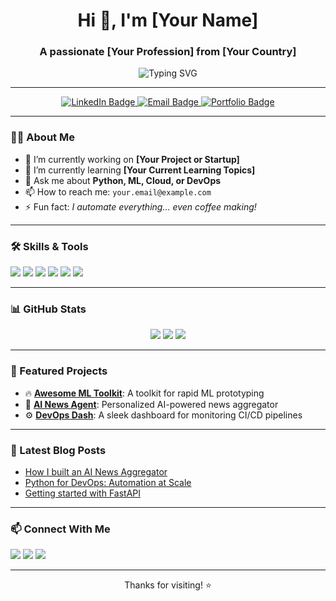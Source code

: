 <!-- Profile Header -->
<h1 align="center">Hi 👋, I'm [Your Name]</h1>
<h3 align="center">A passionate [Your Profession] from [Your Country]</h3>

<p align="center">
  <img src="https://readme-typing-svg.demolab.com?font=Fira+Code&size=24&pause=1000&center=true&vCenter=true&width=435&lines=Welcome+to+my+GitHub+Profile!;I+am+a+Tech+Enthusiast;Open+Source+Contributor;Lifelong+Learner" alt="Typing SVG" />
</p>

---

<!-- Badges -->
<p align="center">
  <a href="https://linkedin.com/in/yourlinkedin" target="_blank">
    <img src="https://img.shields.io/badge/LinkedIn-blue?logo=linkedin&style=for-the-badge" alt="LinkedIn Badge"/>
  </a>
  <a href="mailto:your.email@example.com">
    <img src="https://img.shields.io/badge/Email-red?logo=gmail&style=for-the-badge" alt="Email Badge"/>
  </a>
  <a href="https://yourportfolio.com" target="_blank">
    <img src="https://img.shields.io/badge/Portfolio-222?style=for-the-badge" alt="Portfolio Badge"/>
  </a>
</p>

---

### 🧑‍💼 About Me

- 🔭 I’m currently working on **[Your Project or Startup]**
- 🌱 I’m currently learning **[Your Current Learning Topics]**
- 💬 Ask me about **Python, ML, Cloud, or DevOps**
- 📫 How to reach me: `your.email@example.com`
- ⚡ Fun fact: *I automate everything... even coffee making!*

---

### 🛠️ Skills & Tools

<p align="left">
  <img src="https://img.shields.io/badge/-Python-333333?style=flat&logo=python&logoColor=yellow" />
  <img src="https://img.shields.io/badge/-JavaScript-333333?style=flat&logo=javascript" />
  <img src="https://img.shields.io/badge/-Docker-333333?style=flat&logo=docker" />
  <img src="https://img.shields.io/badge/-AWS-333333?style=flat&logo=amazonaws" />
  <img src="https://img.shields.io/badge/-Git-333333?style=flat&logo=git" />
  <img src="https://img.shields.io/badge/-Linux-333333?style=flat&logo=linux" />
</p>

---

### 📊 GitHub Stats

<p align="center">
  <img src="https://github-readme-stats.vercel.app/api?username=yourusername&show_icons=true&theme=radical&hide_border=true" />
  <img src="https://github-readme-streak-stats.herokuapp.com/?user=yourusername&theme=radical&hide_border=true" />
  <img src="https://github-readme-stats.vercel.app/api/top-langs/?username=yourusername&layout=compact&theme=radical&hide_border=true" />
</p>

---

### 🚀 Featured Projects

- 🔥 [**Awesome ML Toolkit**](https://github.com/yourusername/ml-toolkit): A toolkit for rapid ML prototyping
- 🧠 [**AI News Agent**](https://github.com/yourusername/ai-news-agent): Personalized AI-powered news aggregator
- ⚙️ [**DevOps Dash**](https://github.com/yourusername/devops-dash): A sleek dashboard for monitoring CI/CD pipelines

---

### 📝 Latest Blog Posts

<!-- Replace with your blog feed -->
<!-- BLOG-POST-LIST:START -->
- [How I built an AI News Aggregator](https://yourblog.com/ai-news)
- [Python for DevOps: Automation at Scale](https://yourblog.com/python-devops)
- [Getting started with FastAPI](https://yourblog.com/fastapi-guide)
<!-- BLOG-POST-LIST:END -->

---

### 📫 Connect With Me

<p align="left">
  <a href="https://linkedin.com/in/yourlinkedin"><img src="https://img.shields.io/badge/-LinkedIn-blue?style=flat&logo=Linkedin&logoColor=white"/></a>
  <a href="mailto:your.email@example.com"><img src="https://img.shields.io/badge/-Gmail-c14438?style=flat&logo=Gmail&logoColor=white"/></a>
  <a href="https://yourportfolio.com"><img src="https://img.shields.io/badge/-Portfolio-black?style=flat"/></a>
</p>

---

<p align="center">Thanks for visiting! ⭐️</p>
